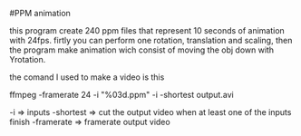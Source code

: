 #PPM animation

this program create 240 ppm files that represent 10 seconds of animation with 24fps.
firtly you can perform one rotation, translation and scaling, then the program make animation wich consist
of moving the obj down with Yrotation.

the comand I used to make a video is this 

  ffmpeg -framerate 24 -i "%03d.ppm" -i <songname> -shortest output.avi

-i => inputs 
-shortest => cut the output video when at least one of the inputs finish
-framerate => framerate output video
